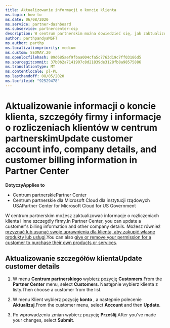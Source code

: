 ```yaml
---
title: Aktualizowanie informacji o koncie klienta
ms.topic: how-to
ms.date: 06/08/2020
ms.service: partner-dashboard
ms.subservice: partnercenter-csp
description: W centrum partnerskim można dowiedzieć się, jak zaktualizować informacje rozliczeniowe klienta lub jak zaktualizować szczegóły firmy.
author: parthpandyaMSFT
ms.author: parthp
ms.localizationpriority: medium
ms.custom: SEOMAY.20
ms.openlocfilehash: 89d685aef9fbaa004cfa5c7763d19c7ff03186d5
ms.sourcegitcommit: 37b0b2a7141907c8d21839de3128fb8a98575886
ms.translationtype: MT
ms.contentlocale: pl-PL
ms.lasthandoff: 08/05/2020
ms.locfileid: "92529478"
---
```

# <a name="update-customer-account-info-company-details-and-customer-billing-information-in-partner-center"></a><span data-ttu-id="44d0d-103">Aktualizowanie informacji o koncie klienta, szczegóły firmy i informacje o rozliczeniach klientów w centrum partnerskim</span><span class="sxs-lookup"><span data-stu-id="44d0d-103">Update customer account info, company details, and customer billing information in Partner Center</span></span>

<span data-ttu-id="44d0d-104">**Dotyczy**</span><span class="sxs-lookup"><span data-stu-id="44d0d-104">**Applies to**</span></span>

- <span data-ttu-id="44d0d-105">Centrum partnerskie</span><span class="sxs-lookup"><span data-stu-id="44d0d-105">Partner Center</span></span>
- <span data-ttu-id="44d0d-106">Centrum partnerskie dla Microsoft Cloud dla instytucji rządowych USA</span><span class="sxs-lookup"><span data-stu-id="44d0d-106">Partner Center for Microsoft Cloud for US Government</span></span>

<span data-ttu-id="44d0d-107">W centrum partnerskim możesz zaktualizować informacje o rozliczeniach klienta i inne szczegóły firmy.</span><span class="sxs-lookup"><span data-stu-id="44d0d-107">In Partner Center, you can update a customer's billing information and other company details.</span></span> <span data-ttu-id="44d0d-108">Możesz również [przyznać lub usunąć swoje uprawnienia dla klienta, aby zakupić własne produkty lub usługi](give-customers-permission.md).</span><span class="sxs-lookup"><span data-stu-id="44d0d-108">You can also [give or remove your permission for a customer to purchase their own products or services](give-customers-permission.md).</span></span>

## <a name="update-customer-details"></a><span data-ttu-id="44d0d-109">Aktualizowanie szczegółów klienta</span><span class="sxs-lookup"><span data-stu-id="44d0d-109">Update customer details</span></span>

1. <span data-ttu-id="44d0d-110">W menu **Centrum partnerskiego** wybierz pozycję **Customers**.</span><span class="sxs-lookup"><span data-stu-id="44d0d-110">From the **Partner Center** menu, select **Customers**.</span></span> <span data-ttu-id="44d0d-111">Następnie wybierz klienta z listy.</span><span class="sxs-lookup"><span data-stu-id="44d0d-111">Then choose a customer from the list.</span></span>

2. <span data-ttu-id="44d0d-112">W menu Klient wybierz pozycję **konto** , a następnie polecenie **Aktualizuj**.</span><span class="sxs-lookup"><span data-stu-id="44d0d-112">From the customer menu, select **Account** and then **Update**.</span></span>

3. <span data-ttu-id="44d0d-113">Po wprowadzeniu zmian wybierz pozycję **Prześlij**.</span><span class="sxs-lookup"><span data-stu-id="44d0d-113">After you've made your changes, select **Submit**.</span></span>